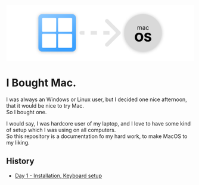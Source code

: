 ![Images/Transition.png](Images/Transition.png)

# I Bought Mac.
I was always an Windows or Linux user, but I decided one nice afternoon, that it would be nice to try Mac.  
So I bought one.

I would say, I was hardcore user of my laptop, and I love to have some kind of setup which I was using on all computers.  
So this repository is a documentation fo my hard work, to make MacOS to my liking.

## History

- [Day 1 - Installation, Keyboard setup]()
